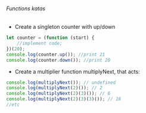 ###### Functions katas

* Create a singleton counter with up/down 
```javascript
let counter = (function (start) {
    //implement code;
})(20);
console.log(counter.up()); //print 21
console.log(counter.down()); //print 20
```
* Create a multiplier function multiplyNext, that acts:
```javascript
console.log(multiplyNext()); // undefined
console.log(multiplyNext(2)()); // 2
console.log(multiplyNext(2)(3)()); // 6
console.log(multiplyNext(2)(3)(3)()); // 18
//etc
```
